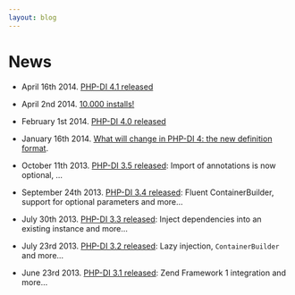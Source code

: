 ```yaml
---
layout: blog
---
```


# News

- April 16th 2014. [PHP-DI 4.1 released](09-php-di-4-1-released.md)

- April 2nd 2014. [10.000 installs!](08-10000-installs.md)

- February 1st 2014. [PHP-DI 4.0 released](07-php-di-4-0-released.md)

- January 16th 2014. [What will change in PHP-DI 4: the new definition format](06-php-di-4-0-new-definitions.md).

- October 11th 2013. [PHP-DI 3.5 released](05-php-di-3-5.md): Import of annotations is now optional, …

- September 24th 2013. [PHP-DI 3.4 released](04-php-di-3-4.md): Fluent ContainerBuilder, support for optional parameters and more…

- July 30th 2013. [PHP-DI 3.3 released](03-php-di-3-3.md): Inject dependencies into an existing instance and more…

- July 23rd 2013. [PHP-DI 3.2 released](02-php-di-3-2.md): Lazy injection, `ContainerBuilder` and more…

- June 23rd 2013. [PHP-DI 3.1 released](01-php-di-3-1.md): Zend Framework 1 integration and more…
